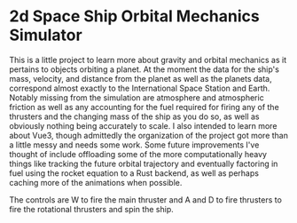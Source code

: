 # 2d Space Ship Orbital Mechanics Simulator

This is a little project to learn more about gravity and orbital mechanics as it pertains to objects orbiting a planet. At the moment the data for the ship's mass, velocity, and distance from the planet as well as the planets data, correspond almost exactly to the International Space Station and Earth. Notably missing from the simulation are atmosphere and atmospheric friction as well as any accounting for the fuel required for firing any of the thrusters and the changing mass of the ship as you do so, as well as obviously nothing being accurately to scale. I also intended to learn more about Vue3, though admittedly the organization of the project got more than a little messy and needs some work. Some future improvements I've thought of include offloading some of the more computationally heavy things like tracking the future orbital trajectory and eventually factoring in fuel using the rocket equation to a Rust backend, as well as perhaps caching more of the animations when possible.  

The controls are W to fire the main thruster and A and D to fire thrusters to fire the rotational thrusters and spin the ship. 